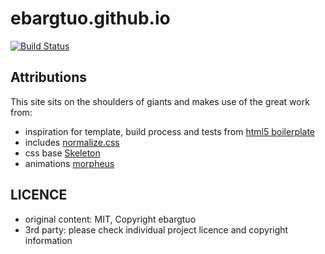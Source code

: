 # ebargtuo.github.io #

[![Build Status](https://travis-ci.org/ebargtuo/ebargtuo.github.io.svg?branch=master)](https://travis-ci.org/ebargtuo/ebargtuo.github.io)

## Attributions ##

This site sits on the shoulders of giants and makes use of the great work from:

- inspiration for template, build process and tests from [html5 boilerplate](https://github.com/h5bp/html5-boilerplate)
- includes [normalize.css](https://github.com/necolas/normalize.css/)
- css base [Skeleton](https://github.com/dhg/Skeleton)
- animations [morpheus](https://github.com/ded/morpheus)

## LICENCE ##

- original content: MIT, Copyright ebargtuo
- 3rd party: please check individual project licence and copyright information
